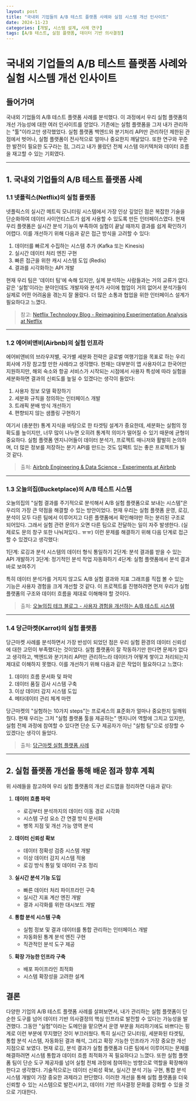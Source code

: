 ```yaml
---
layout: post
title: "국내외 기업들의 A/B 테스트 플랫폼 사례와 실험 시스템 개선 인사이트"
date: 2024-11-23
categories: [개발, 시스템 설계, 사례 연구]
tags: [A/B 테스트, 실험 플랫폼, 데이터 기반 의사결정]
---
```


# 국내외 기업들의 A/B 테스트 플랫폼 사례와 실험 시스템 개선 인사이트

## 들어가며

국내외 기업들의 A/B 테스트 플랫폼 사례를 분석했다. 이 과정에서 우리 실험 플랫폼의 개선 가능성에 대한 여러 인사이트를 얻었다. 기존에는 실험 플랫폼을 그저 내가 관리하는 "툴"이라고만 생각했었다. 실험 플랫폼 백엔드와 분기처리 API만 관리하던 제한된 관점에서 벗어나, 실험 플랫폼이 전사적으로 얼마나 중요한지 깨달았다. 또한 연구와 꾸준한 발전이 필요한 도구라는 점, 그리고 내가 몰랐던 전체 시스템 아키텍처와 데이터 흐름을 재고할 수 있는 기회였다.

---

## 1. 국내외 기업들의 A/B 테스트 플랫폼 사례

### 1.1 넷플릭스(Netflix)의 실험 플랫폼

넷플릭스의 실시간 메트릭 모니터링 시스템에서 가장 인상 깊었던 점은 복잡한 기술을 단순화하여 데이터 사이언티스트가 쉽게 사용할 수 있도록 만든 인터페이스였다. 현재 우리 플랫폼은 실시간 분석 기능이 부족하여 실험이 끝날 때까지 결과를 쉽게 확인하기 어렵다. 이를 개선하기 위해 다음과 같은 접근 방식을 고려할 수 있다:

1. 데이터를 빠르게 수집하는 시스템 추가 (Kafka 또는 Kinesis)
2. 실시간 데이터 처리 엔진 구현
3. 빠른 접근을 위한 캐시 시스템 도입 (Redis)
4. 결과를 시각화하는 API 개발

현재 우리 팀은 '데이터 팀'에 속해 있지만, 실제 분석하는 사람들과는 거의 교류가 없다. 같은 '실험'이라는 분야인데도 개발자와 분석가 사이에 협업이 거의 없어서 분석가들이 실제로 어떤 어려움을 겪는지 잘 몰랐다. 더 많은 소통과 협업을 위한 인터페이스 설계가 필요하다고 느꼈다.

> 참고: [Netflix Technology Blog - Reimagining Experimentation Analysis at Netflix](https://netflixtechblog.com/reimagining-experimentation-analysis-at-netflix-71356393af21)

---

### 1.2 에어비앤비(Airbnb)의 실험 인프라

에어비앤비의 브라우저별, 국가별 세분화 전략은 글로벌 여행기업을 목표로 하는 우리 회사에 가장 참고할 만한 사례라고 생각했다. 현재는 대부분이 앱 사용자이고 한국어만 지원하지만, 해외 숙소와 항공 서비스가 시작되는 시점에서 사용자 특성에 따라 실험을 세분화하면 결과의 신뢰도를 높일 수 있겠다는 생각이 들었다:

1. 사용자 정보 모델 확장하기
2. 세분화 규칙을 정의하는 인터페이스 개발
3. 트래픽 분배 방식 개선하기
4. 편향되지 않는 샘플링 구현하기

여기서 (충분한) 통계 지식을 바탕으로 한 타겟팅 설계가 중요한데, 세분화는 실험의 정확도를 높이지만, 너무 많이 나누면 오히려 통계적 의미가 떨어질 수 있기 때문에 균형이 중요하다. 실험 플랫폼 엔지니어들이 데이터 분석가, 프로젝트 매니저와 활발히 논의하며, 더 많은 정보를 저장하는 분기 API를 만드는 것도 임팩트 있는 좋은 프로젝트가 될 것 같다.

> 출처: [Airbnb Engineering & Data Science - Experiments at Airbnb](http://nerds.airbnb.com/experiments-at-airbnb/)

---

### 1.3 오늘의집(Bucketplace)의 A/B 테스트 시스템

오늘의집의 "실험 결과를 주기적으로 분석해서 A/B 실험 플랫폼으로 보내는 시스템"은 우리의 가장 큰 약점을 해결할 수 있는 방안이었다. 현재 우리는 실험 플랫폼 운영, 로깅, 분석이 모두 다른 팀에서 이루어지고 다른 플랫폼에서 확인해야만 하는 분리된 구조로 되어있다. 그래서 실험 관련 문의가 오면 다른 팀으로 전달하는 일이 자주 발생한다. (실제로도 문의 창구 또한 나눠져있다.. ㅠㅠ) 이런 문제를 해결하기 위해 다음 단계로 접근할 수 있겠다고 생각했다:

1단계: 로깅과 분석 시스템의 데이터 형식 통일하기
2단계: 분석 결과를 받을 수 있는 API 개발하기
3단계: 정기적인 분석 작업 자동화하기
4단계: 실험 플랫폼에서 분석 결과 바로 보여주기

특히 데이터 분석가를 거치지 않고도 A/B 실험 결과와 지표 그래프를 직접 볼 수 있는 기능은 사용자 경험을 크게 개선할 것 같다. 이 프로젝트를 진행하려면 먼저 우리가 실험 플랫폼의 구조와 데이터 흐름을 제대로 이해해야 할 것이다.

> 출처: [오늘의집 테크 블로그 - 사용자 경험을 개선하는 A/B 테스트 시스템](https://www.bucketplace.com/post/2021-10-29-%EC%98%A4%EB%8A%98%EC%9D%98%EC%A7%91-a-b-%EC%8B%A4%ED%97%98-%ED%94%8C%EB%9E%AB%ED%8F%BC-%EA%B5%AC%EC%B6%95%EA%B8%B0/)

---

### 1.4 당근마켓(Karrot)의 실험 플랫폼

당근마켓 사례를 분석하면서 가장 반성이 되었던 점은 우리 실험 환경의 데이터 신뢰성에 대한 고민이 부족했다는 것이었다. 실험 플랫폼이 잘 작동하기만 한다면 문제가 없다고 생각하고, 백엔드와 분기처리 API만 관리하느라 데이터가 어떻게 쌓이고 처리되는지 제대로 이해하지 못했다. 이를 개선하기 위해 다음과 같은 작업이 필요하다고 느꼈다:

1. 데이터 흐름 문서화 및 파악
2. 데이터 품질 검사 시스템 구축
3. 이상 데이터 감지 시스템 도입
4. 메타데이터 관리 체계 마련

당근마켓의 "실험하는 10가지 steps"는 프로세스의 표준화가 얼마나 중요한지 일깨워줬다. 현재 우리는 그저 "실험 플랫폼 툴을 제공하는" 엔지니어 역할에 그치고 있지만, 실험 전체 과정에 참여할 수 있다면 단순 도구 제공자가 아닌 "실험 팀"으로 성장할 수 있겠다는 생각이 들었다.

> 출처: [당근마켓 실험 플랫폼 사례](https://medium.com/daangn/100-%ED%8C%80%EC%9B%90%EC%9D%98-%EC%9D%98%EC%82%AC%EA%B2%B0%EC%A0%95%EC%97%90-%EC%98%81%ED%96%A5%EC%9D%84-%EC%A3%BC%EB%8A%94-data-scientist-decision-5c939e8a3ea9)

---

## 2. 실험 플랫폼 개선을 통해 배운 점과 향후 계획

위 사례들을 참고하여 우리 실험 플랫폼의 개선 로드맵을 정리하면 다음과 같다:

1. **데이터 흐름 파악**
   - 로깅부터 분석까지의 데이터 이동 경로 시각화
   - 시스템 구성 요소 간 연결 방식 문서화
   - 병목 지점 및 개선 가능 영역 분석

2. **데이터 신뢰성 확보**
   - 데이터 정확성 검증 시스템 개발
   - 이상 데이터 감지 시스템 적용
   - 로깅 방식 통일 및 데이터 구조 정리

3. **실시간 분석 기능 도입**
   - 빠른 데이터 처리 파이프라인 구축
   - 실시간 지표 계산 엔진 개발
   - 결과 시각화를 위한 대시보드 개발

4. **통합 분석 시스템 구축**
   - 실험 정보 및 결과 데이터를 통합 관리하는 인터페이스 개발
   - 자동화된 통계 분석 엔진 구현
   - 직관적인 분석 도구 제공

5. **확장 가능한 인프라 구축**
   - 배포 파이프라인 최적화
   - 시스템 확장성을 고려한 설계

## 결론

다양한 기업의 A/B 테스트 플랫폼 사례를 살펴보면서, 내가 관리하는 실험 플랫폼이 단순한 도구를 넘어 데이터 기반 의사결정의 핵심 인프라로 발전할 수 있다는 가능성을 발견했다. 그동안 "실험"이라는 도메인을 맡으면서 운영 부분을 처리하기에도 바쁘다는 핑계로 이런 부분에 무지했던 것이 부끄러웠다. 특히 실시간 모니터링, 세분화된 타겟팅, 통합 분석 시스템, 자동화된 결과 해석, 그리고 확장 가능한 인프라가 가장 중요한 개선 지점으로 보였다.
현재 로깅, 분석 결과가 실험 플랫폼과 다른 팀에서 이루어지는 문제를 해결하려면 시스템 통합과 데이터 흐름 최적화가 꼭 필요하다고 느꼈다. 또한 실험 플랫폼 팀이 단순 도구 제공자를 넘어 실험 전체 과정에 참여하는 방향으로 역할을 확장해야 한다고 생각했다.
기술적으로는 데이터 신뢰성 확보, 실시간 분석 기능 구현, 통합 분석 시스템 개발이 가장 중요한 과제라고 판단했다. 이러한 개선을 통해 실험 플랫폼을 더욱 신뢰할 수 있는 시스템으로 발전시키고, 데이터 기반 의사결정 문화를 강화할 수 있을 것으로 기대한다.

